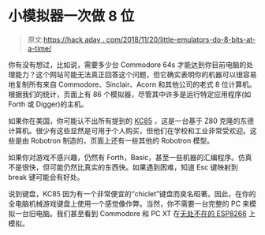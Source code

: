 # 小模拟器一次做 8 位

> 原文:[https://hack aday . com/2018/11/20/little-emulators-do-8-bits-at-a-time/](https://hackaday.com/2018/11/20/little-emulators-do-8-bits-at-a-time/)

你有没有想过，比如说，需要多少台 Commodore 64s 才能达到你目前电脑的处理能力？这个网站可能无法真正回答这个问题，但它确实表明你的机器可以很容易地复制所有来自 Commodore、Sinclair、Acorn 和其他公司的老式 8 位计算机。根据我们的统计，页面上有 86 个模拟器，尽管其中许多是运行特定应用程序(如 Forth 或 Digger)的主机。

如果你在美国，你可能认不出所有提到的 [KC85](https://en.wikipedia.org/wiki/KC_85) ，这是一台基于 Z80 克隆的东德计算机。很少有这些显然是可用于个人购买，但他们在学校和工业非常受欢迎。这些是由 Robotron 制造的，页面上还有一些其他的 Robotron 模型。

如果你对游戏不感兴趣，仍然有 Forth，Basic，甚至一些机器的汇编程序。仿真不是很快，但可能仍然比真实的东西快。如果遇到困难，知道 Esc 键映射到 break 键可能会有好处。

说到键盘，KC85 因为有一个非常便宜的“chiclet”键盘而臭名昭著。因此，在你的全电脑机械游戏键盘上使用一个感觉像作弊。当然，你不需要一台完整的 PC 来模拟一台旧电脑。我们甚至看到 Commodore 和 PC XT 在[无处不在的 ESP8266](https://hackaday.com/2018/02/26/pc-xt-emulator-on-esp8266/) 上模拟。